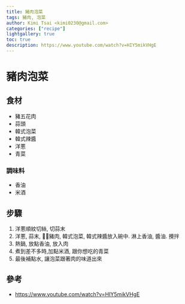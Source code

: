 ```yaml
---
title: 豬肉泡菜
tags: 豬肉, 泡菜
author: Kimi Tsai <kimi0230@gmail.com>
categories: ["recipe"]
lightgallery: true
toc: true
description: https://www.youtube.com/watch?v=HIY5mikVHgE
---
```

# 豬肉泡菜

## 食材
* 豬五花肉
* 蒜頭
* 韓式泡菜
* 韓式辣醬
* 洋蔥
* 青菜

### 調味料
* 香油
* 米酒

## 步驟
1. 洋蔥順紋切絲, 切蒜末
2. 洋蔥, 蒜末, 豬肉, 韓式泡菜, 韓式辣醬放入碗中. 淋上香油, 醬油. 攪拌
3. 熱鍋, 放點香油, 放入肉
4. 煮到差不多時,加點米酒, 跟你想吃的青菜
5. 最後補點水, 讓泡菜跟著肉的味道出來

## 參考
* https://www.youtube.com/watch?v=HIY5mikVHgE
